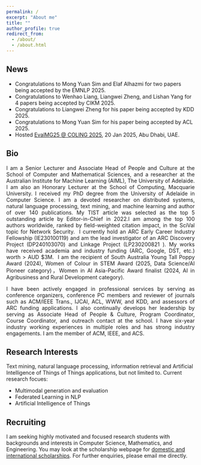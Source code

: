 ```yaml
---
permalink: /
excerpt: "About me"
title: ""
author_profile: true
redirect_from: 
  - /about/
  - /about.html
---
```


## News
* Congratulations to Mong Yuan Sim and Elaf Alhazmi for two papers being accepted by the EMNLP 2025.
* Congratulations to Wenhao Liang, Liangwei Zheng, and Lishan Yang for 4 papers being accepted by CIKM 2025.
* Congratulations to Liangwei Zheng for his paper being accepted by KDD 2025.
* Congratulations to Mong Yuan Sim for his paper being accepted by ACL 2025.
* Hosted [EvalMG25 @ COLING 2025](https://evalmg.github.io/), 20 Jan 2025, Abu Dhabi, UAE.
<!-- * Congratulations to Elaf for her long research paper being accepted by the EMNLP 2024 main conference.
2024 SA Young Tall Poppy Awardee.
 Congratulations to Chang Dong, Liangwei Zheng, and Haojie Zhuang for 4 papers being accepted by CIKM 2024.
 Congratulations to Yutong Qu on being selected as a 2024 IEEE WISC Scholarship winner.
 Congratulations to Haojie Zhuang for his paper being accepted by NAACL 2024 main conference.-->

##  Bio
<div style="text-align: justify;">
I am a Senior Lecturer and Associate Head of People and Culture at the School of Computer and Mathematical Sciences, and a researcher at the Australian Institute for Machine Learning (AIML), The University of Adelaide. I am also an Honorary Lecturer at the School of Computing, Macquarie University. I received my PhD degree from the University of Adelaide in Computer Science.
I am a devoted researcher on distributed systems, natural language processing, text mining, and machine learning and author of over 140 publications. My TIST article was selected as the top 5 outstanding article by Editor-in-Chief in 2022.I am among the top 100 authors worldwide, ranked by field-weighted citation impact, in the SciVal topic for Network Security.  I currently hold an ARC Early Career Industry Fellowship (IE230100119) and am the lead investigator of an ARC Discovery Project (DP240103070) and Linkage Project (LP230200821 ). My works have received academia and industry funding (ARC, Google, DST, etc.) worth > AUD $3M.  I am the recipient of South Australia Young Tall Poppy Award (2024), Women of Colour in STEM Award (2025, Data Science/AI Pioneer category)，Women in AI Asia-Pacific Award finalist (2024, AI in Agribusiness and Rural Development category). 

I have been actively engaged in professional services by serving as conference organizers, conference PC members and reviewer of journals such as ACM/IEEE Trans., IJCAI, ACL, WWW, and KDD, and assessors of ARC funding applications. I also continually develops her leadership by serving as Associate Head of People & Culture, Program Coordinator, Course Coordinator, and outreach contact at the school. I have six-year industry working experiences in multiple roles and has strong industry engagements.
I am the member of ACM, IEEE, and ACS.
</div>
		
## Research Interests
Text mining, natural language processing, information retrieval and Artificial Intelligence of Things of Things applications, but not limited to.
Current research focues: 
- Multimodal generation and evaluation
- Federated Learning in NLP
- Artificial Intelligence of Things	

## Recruiting
I am seeking highly motivated and focused research students with backgrounds and interests in Computer Science, Mathematics, and Engineering. 
You may look at the scholarship webpage for [domestic and international scholarships](https://adelaideuni.edu.au/research/research-degrees/research-scholarships/). For further enquiries, please email me directly. 

